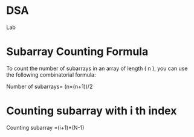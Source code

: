 # DSA
Lab

# Subarray Counting Formula

To count the number of subarrays in an array of length \( n \), you can use the following combinatorial formula:

Number of subarrays= (n×(n+1))/2

# Counting subarray with i th index
Counting subarray =(i+1)*(N-1)


